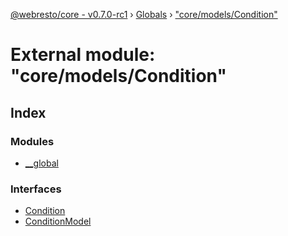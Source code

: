 [@webresto/core - v0.7.0-rc1](../README.md) › [Globals](../globals.md) › ["core/models/Condition"](_core_models_condition_.md)

# External module: "core/models/Condition"

## Index

### Modules

* [__global](_core_models_condition_.__global.md)

### Interfaces

* [Condition](../interfaces/_core_models_condition_.condition.md)
* [ConditionModel](../interfaces/_core_models_condition_.conditionmodel.md)
